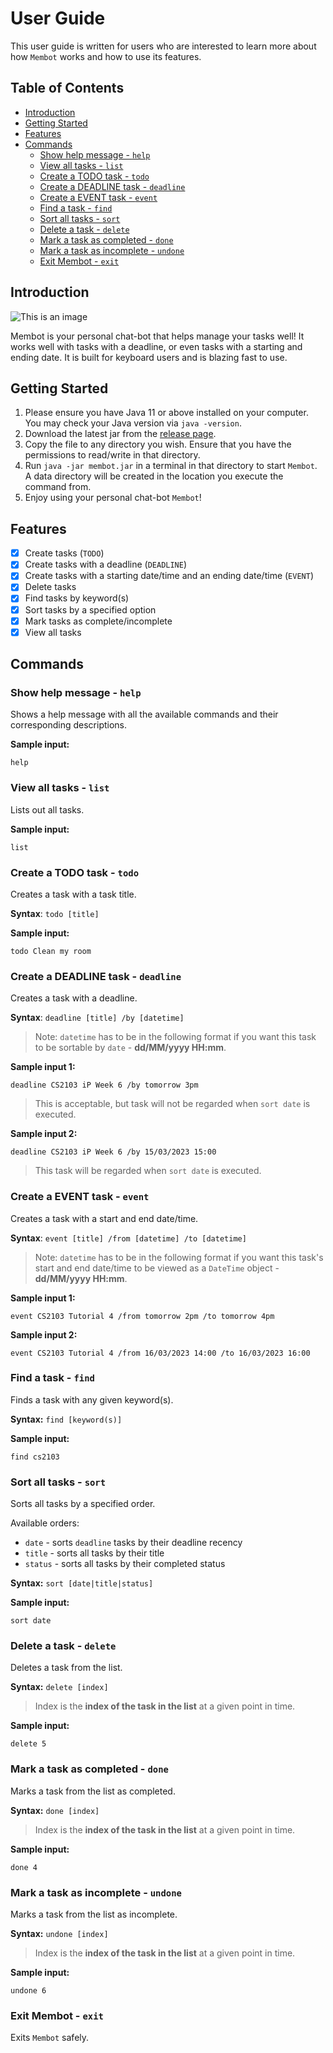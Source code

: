 # User Guide

This user guide is written for users who are interested to learn more about how `Membot` works and how to use its features.

## Table of Contents

- [Introduction](#introduction)
- [Getting Started](#getting-started)
- [Features](#features)
- [Commands](#commands)
  - [Show help message - `help`](#show-help-message---help)
  - [View all tasks - `list`](#view-all-tasks---list)
  - [Create a TODO task - `todo`](#create-a-todo-task---todo)
  - [Create a DEADLINE task - `deadline`](#create-a-deadline-task---deadline)
  - [Create a EVENT task - `event`](#create-a-event-task---event)
  - [Find a task - `find`](#find-a-task---find)
  - [Sort all tasks - `sort`](#sort-all-tasks---sort)
  - [Delete a task - `delete`](#delete-a-task---delete)
  - [Mark a task as completed - `done`](#mark-a-task-as-completed---done)
  - [Mark a task as incomplete - `undone`](#mark-a-task-as-incomplete---undone)
  - [Exit Membot - `exit`](#exit-membot---exit)

## Introduction

![This is an image](./Ui.png)

Membot is your personal chat-bot that helps manage your tasks well! It works well with tasks with a deadline, or even tasks with a starting and ending date. It is built for keyboard users and is blazing fast to use.

## Getting Started

1. Please ensure you have Java 11 or above installed on your computer. You may check your Java version via `java -version`.
2. Download the latest jar from the [release page](https://github.com/Beebeeoii/ip/releases).
3. Copy the file to any directory you wish. Ensure that you have the permissions to read/write in that directory.
4. Run `java -jar membot.jar` in a terminal in that directory to start `Membot`. A data directory will be created in the location you execute the command from.
5. Enjoy using your personal chat-bot `Membot`!

## Features

- [X] Create tasks (`TODO`)
- [X] Create tasks with a deadline (`DEADLINE`)
- [X] Create tasks with a starting date/time and an ending date/time (`EVENT`)
- [X] Delete tasks
- [X] Find tasks by keyword(s)
- [X] Sort tasks by a specified option
- [X] Mark tasks as complete/incomplete
- [X] View all tasks

## Commands

### Show help message - `help`

Shows a help message with all the available commands and their corresponding descriptions.

**Sample input:**

```text
help
```

### View all tasks - `list`

Lists out all tasks.

**Sample input:**

```text
list
```

### Create a TODO task - `todo`

Creates a task with a task title.

**Syntax**: `todo [title]`

**Sample input:**

```text
todo Clean my room
```

### Create a DEADLINE task - `deadline`

Creates a task with a deadline.

**Syntax**: `deadline [title] /by [datetime]`

> Note: `datetime` has to be in the following format if you want this task to be
sortable by `date` - **dd/MM/yyyy HH:mm**.

**Sample input 1:**

```text
deadline CS2103 iP Week 6 /by tomorrow 3pm
```

> This is acceptable, but task will not be regarded when `sort date` is executed.

**Sample input 2:**

```text
deadline CS2103 iP Week 6 /by 15/03/2023 15:00
```

> This task will be regarded when `sort date` is executed.

### Create a EVENT task - `event`

Creates a task with a start and end date/time.

**Syntax**: `event [title] /from [datetime] /to [datetime]`

> Note: `datetime` has to be in the following format if you want this task's start and end date/time
> to be viewed as a `DateTime` object - **dd/MM/yyyy HH:mm**.

**Sample input 1:**

```text
event CS2103 Tutorial 4 /from tomorrow 2pm /to tomorrow 4pm
```

**Sample input 2:**

```text
event CS2103 Tutorial 4 /from 16/03/2023 14:00 /to 16/03/2023 16:00
```

### Find a task - `find`

Finds a task with any given keyword(s).

**Syntax:** `find [keyword(s)]`

**Sample input:**

```text
find cs2103
```

### Sort all tasks - `sort`

Sorts all tasks by a specified order.

Available orders:
- `date` - sorts `deadline` tasks by their deadline recency
- `title` - sorts all tasks by their title
- `status` - sorts all tasks by their completed status

**Syntax:** `sort [date|title|status]`

**Sample input:**

```text
sort date
```

### Delete a task - `delete`

Deletes a task from the list.

**Syntax:** `delete [index]`

> Index is the **index of the task in the list** at a given point in time.

**Sample input:**

```text
delete 5
```

### Mark a task as completed - `done`

Marks a task from the list as completed.

**Syntax:** `done [index]`

> Index is the **index of the task in the list** at a given point in time.

**Sample input:**

```text
done 4
```

### Mark a task as incomplete - `undone`

Marks a task from the list as incomplete.

**Syntax:** `undone [index]`

> Index is the **index of the task in the list** at a given point in time.

**Sample input:**

```text
undone 6
```

### Exit Membot - `exit`

Exits `Membot` safely.
